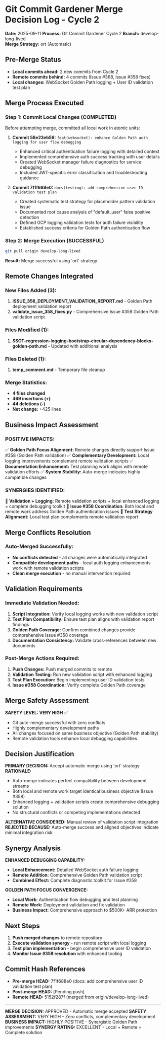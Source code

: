 # Git Commit Gardener Merge Decision Log - Cycle 2

**Date:** 2025-09-11
**Process:** Git Commit Gardener Cycle 2
**Branch:** develop-long-lived  
**Merge Strategy:** ort (Automatic)

## Pre-Merge Status
- **Local commits ahead:** 2 new commits from Cycle 2
- **Remote commits behind:** 4 commits (Issue #368, Issue #358 fixes)
- **Local changes:** WebSocket Golden Path logging + User ID validation test plan

## Merge Process Executed

### Step 1: Commit Local Changes (COMPLETED)
Before attempting merge, committed all local work in atomic units:

1. **Commit 58e23eb56:** `feat(websocket): enhance Golden Path auth logging for user flow debugging`
   - Enhanced critical authentication failure logging with detailed context
   - Implemented comprehensive auth success tracking with user details
   - Created WebSocket manager failure diagnostics for service debugging
   - Included JWT-specific error classification and troubleshooting guidance

2. **Commit 7f1f688e0:** `docs(testing): add comprehensive user ID validation test plan`
   - Created systematic test strategy for placeholder pattern validation issue
   - Documented root cause analysis of "default_user" false positive detection
   - Defined GCP logging validation tests for auth failure visibility
   - Established success criteria for Golden Path authentication flow

### Step 2: Merge Execution (SUCCESSFUL)
```bash
git pull origin develop-long-lived
```

**Result:** Merge successful using 'ort' strategy

## Remote Changes Integrated

### New Files Added (3):
1. **ISSUE_358_DEPLOYMENT_VALIDATION_REPORT.md** - Golden Path deployment validation report
2. **validate_issue_358_fixes.py** - Comprehensive Issue #358 Golden Path validation script

### Files Modified (1):
1. **SSOT-regression-logging-bootstrap-circular-dependency-blocks-golden-path.md** - Updated with additional analysis

### Files Deleted (1):
1. **temp_comment.md** - Temporary file cleanup

### Merge Statistics:
- **4 files changed**
- **469 insertions (+)**
- **44 deletions (-)**
- **Net change:** +425 lines

## Business Impact Assessment

### POSITIVE IMPACTS:
✅ **Golden Path Focus Alignment:** Remote changes directly support Issue #358 (Golden Path validation)
✅ **Complementary Development:** Local logging improvements complement remote validation scripts
✅ **Documentation Enhancement:** Test planning work aligns with remote validation efforts
✅ **System Stability:** Auto-merge indicates highly compatible changes

### SYNERGIES IDENTIFIED:
🔄 **Validation + Logging:** Remote validation scripts + local enhanced logging = complete debugging toolkit
🔄 **Issue #358 Coordination:** Both local and remote work address Golden Path authentication issues
🔄 **Test Strategy Alignment:** Local test plan complements remote validation report

## Merge Conflicts Resolution

### Auto-Merged Successfully:
- **No conflicts detected** - all changes were automatically integrated
- **Compatible development paths** - local auth logging enhancements work with remote validation scripts
- **Clean merge execution** - no manual intervention required

## Validation Requirements

### Immediate Validation Needed:
1. **Script Integration:** Verify local logging works with new validation script
2. **Test Plan Compatibility:** Ensure test plan aligns with validation report findings
3. **Golden Path Coverage:** Confirm combined changes provide comprehensive Issue #358 coverage
4. **Documentation Consistency:** Validate cross-references between new documents

### Post-Merge Actions Required:
1. **Push Changes:** Push merged commits to remote
2. **Validation Testing:** Run new validation script with enhanced logging
3. **Test Plan Execution:** Begin implementing user ID validation tests
4. **Issue #358 Coordination:** Verify complete Golden Path coverage

## Merge Safety Assessment

**SAFETY LEVEL: VERY HIGH** ✅
- Git auto-merge successful with zero conflicts
- Highly complementary development paths
- All changes focused on same business objective (Golden Path stability)
- Remote validation tools enhance local debugging capabilities

## Decision Justification

**PRIMARY DECISION:** Accept automatic merge using 'ort' strategy
**RATIONALE:** 
- Auto-merge indicates perfect compatibility between development streams
- Both local and remote work target identical business objective (Issue #358)
- Enhanced logging + validation scripts create comprehensive debugging solution
- No structural conflicts or competing implementations detected

**ALTERNATIVE CONSIDERED:** Manual review of validation script integration
**REJECTED BECAUSE:** Auto-merge success and aligned objectives indicate minimal integration risk

## Synergy Analysis

**ENHANCED DEBUGGING CAPABILITY:**
- **Local Enhancement:** Detailed WebSocket auth failure logging
- **Remote Addition:** Comprehensive Golden Path validation script
- **Combined Effect:** Complete diagnostic toolkit for Issue #358

**GOLDEN PATH FOCUS CONVERGENCE:**
- **Local Work:** Authentication flow debugging and test planning
- **Remote Work:** Deployment validation and fix validation
- **Business Impact:** Comprehensive approach to $500K+ ARR protection

## Next Steps

1. **Push merged changes** to remote repository
2. **Execute validation synergy** - run remote script with local logging
3. **Test plan implementation** - begin comprehensive user ID validation
4. **Monitor Issue #358 resolution** with enhanced tooling

## Commit Hash References

- **Pre-merge HEAD:** 7f1f688e0 (docs: add comprehensive user ID validation test plan)
- **Post-merge HEAD:** [Pending push]
- **Remote HEAD:** 5152f287f (merged from origin/develop-long-lived)

---

**MERGE DECISION:** APPROVED - Automatic merge accepted
**SAFETY ASSESSMENT:** VERY HIGH - Zero conflicts, complementary development
**BUSINESS IMPACT:** HIGHLY POSITIVE - Synergistic Golden Path improvements
**SYNERGY RATING:** EXCELLENT - Local + Remote = Complete solution